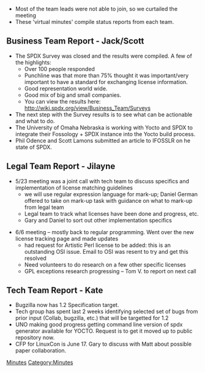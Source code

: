   - Most of the team leads were not able to join, so we curtailed the
    meeting
  - These 'virtual minutes' compile status reports from each team.

## Business Team Report - Jack/Scott

  - The SPDX Survey was closed and the results were compiled. A few of
    the highlights:
      - Over 100 people responded
      - Punchline was that more than 75% thought it was important/very
        important to have a standard for exchanging license information.
      - Good representation world wide.
      - Good mix of big and small companies.
      - You can view the results here:
        <http://wiki.spdx.org/view/Business_Team/Surveys>
  - The next step with the Survey results is to see what can be
    actionable and what to do.
  - The University of Omaha Nebraska is working with Yocto and SPDX to
    integrate their Fossology + SPDX instance into the Yocto build
    process.
  - Phil Odence and Scott Lamons submitted an article to IFOSSLR on he
    state of SPDX.

## Legal Team Report - Jilayne

  - 5/23 meeting was a joint call with tech team to discuss specifics
    and implementation of license matching guidelines
      - we will use regular expression language for mark-up; Daniel
        German offered to take on mark-up task with guidance on what to
        mark-up from legal team
      - Legal team to track what licenses have been done and progress,
        etc.
      - Gary and Daniel to sort out other implementation specifics

<!-- end list -->

  - 6/6 meeting – mostly back to regular programming. Went over the new
    license tracking page and made updates
      - had request for Artistic Perl license to be added: this is an
        outstanding OSI issue. Email to OSI was resent to try and get
        this resolved
      - Need volunteers to do research on a few other specific licenses
      - GPL exceptions research progressing – Tom V. to report on next
        call

## Tech Team Report - Kate

  - Bugzilla now has 1.2 Specification target.
  - Tech group has spent last 2 weeks identifying selected set of bugs
    from prior input (Collab, bugzilla, etc.) that will be targetted for
    1.2
  - UNO making good progress getting command line version of spdx
    generator available for YOCTO. Request is to get it moved up to
    public repository now.
  - CFP for LinuxCon is June 17. Gary to discuss with Matt about
    possible paper collaboration.

[Minutes](Category:General "wikilink")
[Category:Minutes](Category:Minutes "wikilink")
